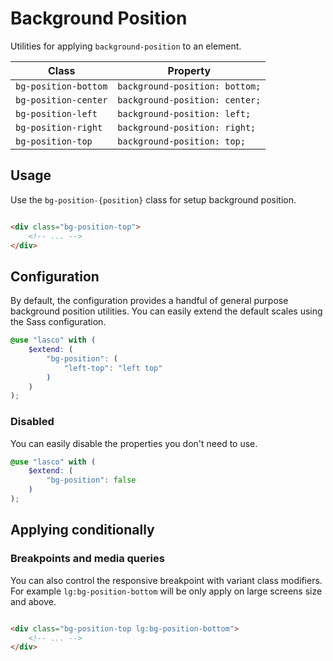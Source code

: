 # Background Position

Utilities for applying `background-position` to an element.

| Class                | Property                       |
|----------------------|--------------------------------|
| `bg-position-bottom` | `background-position: bottom;` |
| `bg-position-center` | `background-position: center;` |
| `bg-position-left`   | `background-position: left;`   |
| `bg-position-right`  | `background-position: right;`  |
| `bg-position-top`    | `background-position: top;`    |

## Usage

Use the `bg-position-{position}` class for setup background position.

```html

<div class="bg-position-top">
    <!-- ... -->
</div>
```

## Configuration

By default, the configuration provides a handful of general purpose background position utilities. You can easily extend
the default scales using the Sass configuration.

```scss
@use "lasco" with (
    $extend: (
        "bg-position": (
            "left-top": "left top"
        )
    )
);
```

### Disabled

You can easily disable the properties you don't need to use.

```scss
@use "lasco" with (
    $extend: (
        "bg-position": false
    )
);
```

## Applying conditionally

### Breakpoints and media queries

You can also control the responsive breakpoint with variant class modifiers. For example `lg:bg-position-bottom` will be
only apply on large screens size and above.

```html

<div class="bg-position-top lg:bg-position-bottom">
    <!-- ... -->
</div>
```
